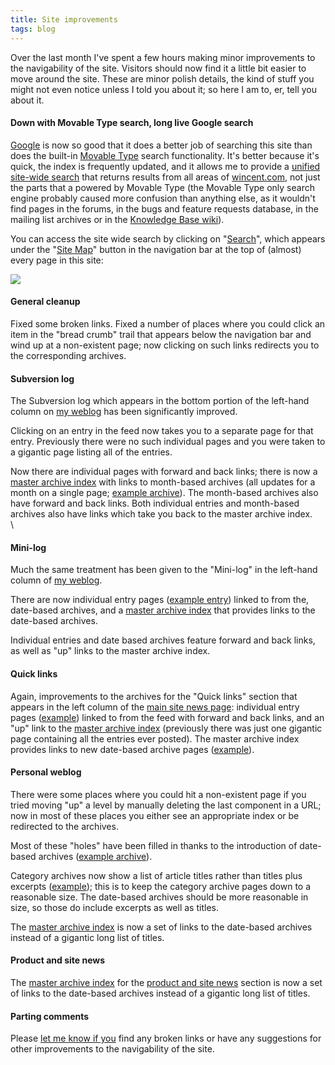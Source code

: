 ```yaml
---
title: Site improvements
tags: blog
---
```


Over the last month I've spent a few hours making minor improvements to the navigability of the site. Visitors should now find it a little bit easier to move around the site. These are minor polish details, the kind of stuff you might not even notice unless I told you about it; so here I am to, er, tell you about it.

#### Down with Movable Type search, long live Google search

[Google](http://google.com/) is now so good that it does a better job of searching this site than does the built-in [Movable Type](http://www.movabletype.org/) search functionality. It's better because it's quick, the index is frequently updated, and it allows me to provide a [unified site-wide search](http://www.wincent.com/a/site-map/search/) that returns results from all areas of [wincent.com](http://www.wincent.com/), not just the parts that a powered by Movable Type (the Movable Type only search engine probably caused more confusion than anything else, as it wouldn't find pages in the forums, in the bugs and feature requests database, in the mailing list archives or in the [Knowledge Base wiki](http://www.wincent.com/knowledge-base/)).

You can access the site wide search by clicking on "[Search](http://www.wincent.com/a/site-map/search/)", which appears under the "[Site Map](http://www.wincent.com/a/site-map/)" button in the navigation bar at the top of (almost) every page in this site:

![](/system/images/legacy/site-search.png)

#### General cleanup

Fixed some broken links. Fixed a number of places where you could click an item in the "bread crumb" trail that appears below the navigation bar and wind up at a non-existent page; now clicking on such links redirects you to the corresponding archives.

#### Subversion log

The Subversion log which appears in the bottom portion of the left-hand column on [my weblog](http://colaiuta.net/) has been significantly improved.

Clicking on an entry in the feed now takes you to a separate page for that entry. Previously there were no such individual pages and you were taken to a gigantic page listing all of the entries.

Now there are individual pages with forward and back links; there is now a [master archive index](http://www.wincent.com/a/about/wincent/weblog/svn-log/archives/) with links to month-based archives (all updates for a month on a single page; [example archive](http://www.wincent.com/a/about/wincent/weblog/svn-log/archives/2006/11/)). The month-based archives also have forward and back links. Both individual entries and month-based archives also have links which take you back to the master archive index.\
\

#### Mini-log

Much the same treatment has been given to the "Mini-log" in the left-hand column of [my weblog](http://colaiuta.net/).

There are now individual entry pages ([example entry](http://www.wincent.com/a/about/wincent/weblog/mini-log/archives/2006/10/interface_build.php)) linked to from the, date-based archives, and a [master archive index](http://www.wincent.com/a/about/wincent/weblog/mini-log/archives/index.php) that provides links to the date-based archives.

Individual entries and date based archives feature forward and back links, as well as "up" links to the master archive index.

#### Quick links

Again, improvements to the archives for the "Quick links" section that appears in the left column of the [main site news page](http://wincent.org/): individual entry pages ([example](http://www.wincent.com/a/news/quick-links/archives/2006/11/flickrexport_fo_4.php)) linked to from the feed with forward and back links, and an "up" link to the [master archive index](http://www.wincent.com/a/news/quick-links/archives/) (previously there was just one gigantic page containing all the entries ever posted). The master archive index provides links to new date-based archive pages ([example](http://www.wincent.com/a/news/quick-links/archives/2006/10/)).

#### Personal weblog

There were some places where you could hit a non-existent page if you tried moving "up" a level by manually deleting the last component in a URL; now in most of these places you either see an appropriate index or be redirected to the archives.

Most of these "holes" have been filled in thanks to the introduction of date-based archives ([example archive](http://www.wincent.com/a/about/wincent/weblog/archives/2006/11/)).

Category archives now show a list of article titles rather than titles plus excerpts ([example](http://www.wincent.com/a/about/wincent/weblog/archives/opinion/)); this is to keep the category archive pages down to a reasonable size. The date-based archives should be more reasonable in size, so those do include excerpts as well as titles.

The [master archive index](http://www.wincent.com/a/about/wincent/weblog/archives/) is now a set of links to the date-based archives instead of a gigantic long list of titles.

#### Product and site news

The [master archive index](http://www.wincent.com/a/news/archives/) for the [product and site news](http://www.wincent.com/a/news/) section is now a set of links to the date-based archives instead of a gigantic long list of titles.

#### Parting comments

Please [let me know if you](http://www.wincent.com/a/contact/mail/) find any broken links or have any suggestions for other improvements to the navigability of the site.
